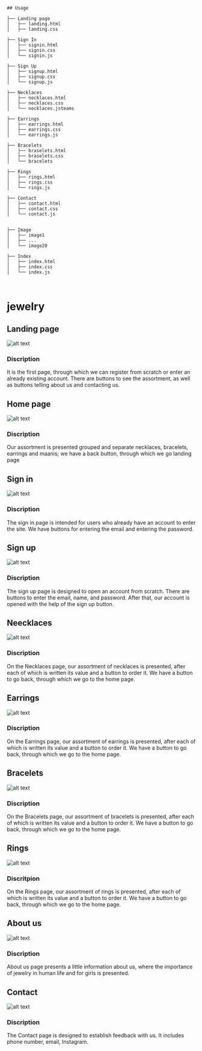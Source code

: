```# Naira
## Usage

├── Landing page
│   ├── landing.html
│   ├── landing.css

├── Sign In
│   ├── signin.html
│   ├── signin.css
│   └── signin.js

├── Sign Up
│   ├── signup.html
│   ├── signup.css
│   └── signup.js

├── Necklaces
│   ├── necklaces.html
│   ├── necklaces.css
│   └── necklaces.jsteams

├── Earrings
│   ├── earrings.html
│   ├── earrings.css
│   └── earrings.js

├── Bracelets
│   ├── braselets.html
│   ├── braselets.css
│   └── bracelets

├── Rings
│   ├── rings.html
│   ├── rings.css
│   └── rings.js

├── Contact
│   ├── contact.html
│   ├── contact.css
│   └── contact.js


├── Image
│   ├── image1
│   ├── ...
│   └── image20

├── Index
│   ├── index.html
│   ├── index.css
│   └── index.js



```
# jewelry
## Landing page
![alt text](<https://github.com/htc4/Naira/blob/main/images/Screenshot%20from%202024-03-06%2010-52-39.png>)
### Discription
It is the first page, through which we can register from scratch or enter an already existing account. There are buttons to see the assortment, as well as buttons telling about us and contacting us.
## Home page
![alt text](<https://github.com/htc4/Naira/blob/main/images/Screenshot%20from%202024-03-06%2010-54-39.png>)
### Discription
Our assortment is presented grouped and separate necklaces, bracelets, earrings and maanis; we have a back button, through which we go landing page
## Sign in
![alt text](<https://github.com/htc4/Naira/blob/main/images/Screenshot%20from%202024-03-06%2010-55-23.png>)
### Discription
The sign in page is intended for users who already have an account to enter the site. We have buttons for entering the email and entering the password.
## Sign up
![alt text](<https://github.com/htc4/Naira/blob/main/images/Screenshot%20from%202024-03-06%2010-55-37.png>)
### Discription
The sign up page is designed to open an account from scratch. There are buttons to enter the email, name, and password. After that, our account is opened with the help of the sign up button.
## Neecklaces
![alt text](<https://github.com/htc4/Naira/blob/main/images/Screenshot%20from%202024-03-06%2010-56-34.png>)
### Discription
On the Necklaces page, our assortment of necklaces is presented, after each of which is written its value and a button to order it. We have a button to go back, through which we go to the home page.
## Earrings
![alt text](<https://github.com/htc4/Naira/blob/main/images/earrings.png>)
### Discription
On the Earrings page, our assortment of earrings is presented, after each of which is written its value and a button to order it. We have a button to go back, through which we go to the home page.
## Bracelets
![alt text](<https://github.com/htc4/Naira/blob/main/images/bracelets.png>)
### Discription
On the Bracelets page, our assortment of bracelets is presented, after each of which is written its value and a button to order it. We have a button to go back, through which we go to the home page.
## Rings
![alt text](<https://github.com/htc4/Naira/blob/main/images/rings.png>)
### Discritpion
On the Rings page, our assortment of rings is presented, after each of which is written its value and a button to order it. We have a button to go back, through which we go to the home page.
## About us
![alt text](<https://github.com/htc4/Naira/blob/main/images/about%20us.png>)
### Discription
About us page presents a little information about us, where the importance of jewelry in human life and for girls is presented.
## Contact
![alt text](<https://github.com/htc4/Naira/blob/main/images/comtact.png>)
### Discription
The Contact page is designed to establish feedback with us. It includes phone number, email, Instagram.


